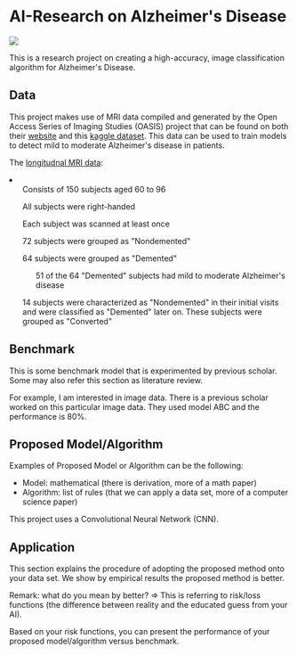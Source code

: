 # AI-Research on Alzheimer's Disease

![](https://github.com/MysteriousHo-Oh123/AI-Research-/blob/main/pics/tesla-wallpaper.jpg)

This is a research project on creating a high-accuracy, image classification algorithm for Alzheimer's Disease. 

## Data

This project makes use of MRI data compiled and generated by the Open Access Series of Imaging Studies (OASIS) project that can be found on both their [website](https://www.oasis-brains.org/) and this [kaggle dataset](https://www.kaggle.com/jboysen/mri-and-alzheimers). This data can be used to train models to detect mild to moderate Alzheimer's disease in patients. 

The [longitudnal MRI data](http://www.oasis-brains.org/pdf/oasis_longitudinal.csv):

<li>
  <ul>Consists of 150 subjects aged 60 to 96</ul>
  <ul>All subjects were right-handed</ul>
  <ul>Each subject was scanned at least once</ul>
  <ul>72 subjects were grouped as "Nondemented"</ul>
  <ul>64 subjects were grouped as "Demented"
    <ul>51 of the 64 "Demented" subjects had mild to moderate Alzheimer's disease</ul>
  </ul>
  <ul>14 subjects were characterized as "Nondemented" in their initial visits and were classified as "Demented" later on. These subjects were grouped as "Converted"</ul>
  
  
  

## Benchmark

This is some benchmark model that is experimented by previous scholar. Some may also refer this section as literature review. 

For example, I am interested in image data. There is a previous scholar worked on this particular image data. They used model ABC and the performance is 80%. 

## Proposed Model/Algorithm

Examples of Proposed Model or Algorithm can be the following:
- Model: mathematical (there is derivation, more of a math paper)
- Algorithm: list of rules (that we can apply a data set, more of a computer science paper)

This project uses a Convolutional Neural Network (CNN). 

## Application

This section explains the procedure of adopting the proposed method onto your data set. We show by empirical results the proposed method is better. 

Remark: what do you mean by better? => This is referring to risk/loss functions (the difference between reality and the educated guess from your AI).

Based on your risk functions, you can present the performance of your proposed model/algorithm versus benchmark.
